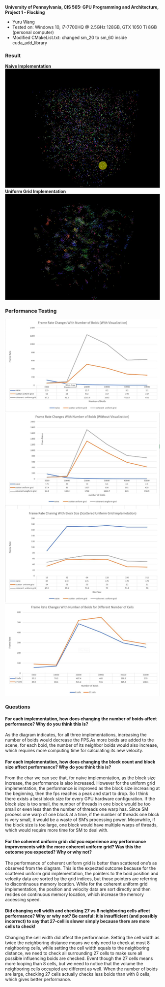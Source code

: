 **University of Pennsylvania, CIS 565: GPU Programming and Architecture,
Project 1 - Flocking**

* Yuru Wang
* Tested on: Windows 10, i7-7700HQ @ 2.5GHz 128GB, GTX 1050 Ti 8GB (personal computer)
* Modified CMakeList.txt: changed sm_20 to sm_60 inside cuda_add_library

### Result
**Naive Implementation**
![](images/gif1.gif)
**Uniform Grid Implementation**
![](images/1.gif)

### Performance Testing
![](images/fps_boids_visual.jpg)
![](images/fps_boids_noVisual.jpg)
![](images/fps_blockSize.jpg)
![](images/fps_cells.jpg)

### Questions
#### For each implementation, how does changing the number of boids affect performance? Why do you think this is?
As the diagram indicates, for all three implementations, increasing the number of boids would decrease the FPS.As more boids are added to the scene, for each boid, the number of its neighbor boids would also increase, which requires more computing time for calculating its new velocity.

#### For each implementation, how does changing the block count and block size affect performance? Why do you think this is?
From the char we can see that, for naive implementation, as the block size increase, the performance is also increased. However for the uniform grid implementation, the performance is improved as the block size increasing at the beginning, then the fps reaches a peak and start to drop. So I think there exists a best block size for every GPU hardware configuration. If the block size is too small, the number of threads in one block would be too small or even less than the number of threads one warp has. Since SM process one warp of one block at a time, if the number of threads one block is very small, it would be a waste of SM’s processing power. Meanwhile, if the block size is too large, one block would have multiple warps of threads, which would require more time for SM to deal with.

#### For the coherent uniform grid: did you experience any performance improvements with the more coherent uniform grid? Was this the outcome you expected? Why or why not?
The performance of coherent uniform grid is better than scattered one’s as observed from the diagram. This is the expected outcome because for the scattered uniform grid implementation, the pointers to the boid position and velocity data are sorted by the grid indices, but those pointers are referring to discontinuous memory location. While for the coherent uniform grid implementation, the position and velocity data are sort directly and then resides on continuous memory location, which increase the memory accessing speed.

#### Did changing cell width and checking 27 vs 8 neighboring cells affect performance? Why or why not? Be careful: it is insufficient (and possibly incorrect) to say that 27-cell is slower simply because there are more cells to check!
Changing the cell width did affect the performance. Setting the cell width as twice the neighboring distance means we only need to check at most 8 neighboring cells, while setting the cell width equals to the neighboring distance, we need to check all surrounding 27 cells to make sure all possible influencing boids are checked. Event though the 27 cells means more looping than 8 cells, but we need to notice that the volume the neighboring cells occupied are different as well. When the number of boids are large, checking 27 cells actually checks less boids than with 8 cells, which gives better performance.
